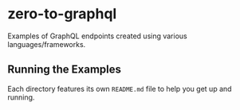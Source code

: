 # zero-to-graphql

Examples of GraphQL endpoints created using various languages/frameworks.

## Running the Examples

Each directory features its own `README.md` file to help you get up and running.
